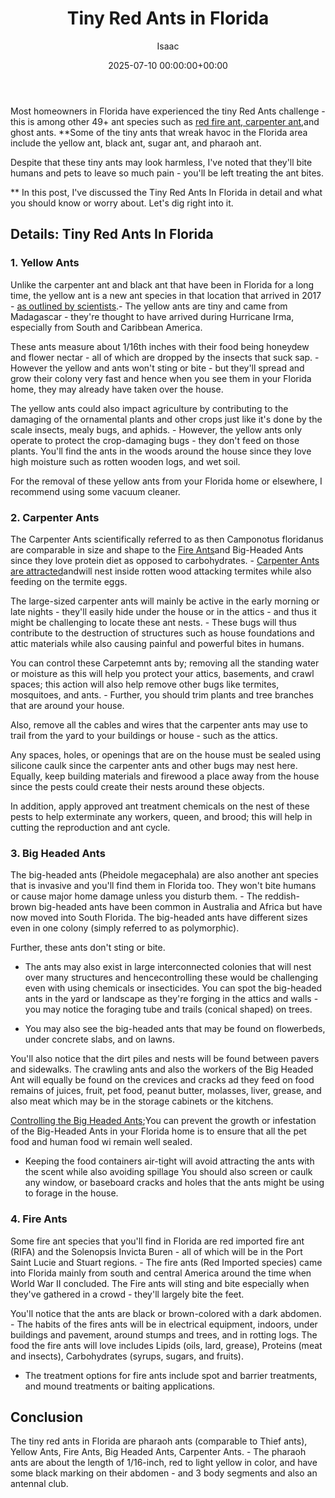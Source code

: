 ﻿---
title: Tiny Red Ants in Florida
description: Most homeowners in Florida have experienced the tiny Red Ants challenge - this is among other 49 ant species such as red fire ant, carpenter ant , and ghost...
slug: /tiny-red-ants-in-florida/
date: 2025-07-10 00:00:00+00:00
lastmod: 2025-07-10 00:00:00+03:00
author: Isaac
categories:

- Ants

- Guide
tags:

- ants

- tiny

- red
layout: post
---

Most homeowners in Florida have experienced the tiny Red Ants challenge - this is among other 49+ ant species such as [red fire ant, carpenter ant](https://pestpolicy.com/carpenter-ants-vs-fire-ants),and ghost ants. **Some of the tiny ants that wreak havoc in the Florida area include the yellow ant, black ant, sugar ant, and pharaoh ant.

Despite that these tiny ants may look harmless, I've noted that they'll bite humans and pets to leave so much pain - you'll be left treating the ant bites.

** In this post, I've discussed the Tiny Red Ants In Florida in detail and what you should know or worry about. Let's dig right into it.

##  Details: Tiny Red Ants In Florida

###  1. Yellow Ants

Unlike the carpenter ant and black ant that have been in Florida for a long time, the yellow ant is a new ant species in that location that arrived in 2017 - [as outlined by scientists](http://www.miamiherald.com/news/local/community/broward/article184758688.html).- The yellow ants are tiny and came from Madagascar - they're thought to have arrived during Hurricane Irma, especially from South and Caribbean America.

These ants measure about 1/16th inches with their food being honeydew and flower nectar - all of which are dropped by the insects that suck sap. - However the yellow and ants won't sting or bite - but they'll spread and grow their colony very fast and hence when you see them in your Florida home, they may already have taken over the house.

The yellow ants could also impact agriculture by contributing to the damaging of the ornamental plants and other crops just like it's done by the scale insects, mealy bugs, and aphids. - However, the yellow ants only operate to protect the crop-damaging bugs - they don't feed on those plants. You'll find the ants in the woods around the house since they love high moisture such as rotten wooden logs, and wet soil.

For the removal of these yellow ants from your Florida home or elsewhere, I recommend using some vacuum cleaner.

###  2. Carpenter Ants

The Carpenter Ants scientifically referred to as then Camponotus floridanus are comparable in size and shape to the [Fire Ants](https://pestpolicy.com/best-fire-ant-killer-for-lawns/)and Big-Headed Ants since they love protein diet as opposed to carbohydrates. - [Carpenter Ants are attracted](https://pestpolicy.com/what-attracts-carpenter-ants-in-a-home/)andwill nest inside rotten wood attacking termites while also feeding on the termite eggs.

The large-sized carpenter ants will mainly be active in the early morning or late nights - they'll easily hide under the house or in the attics - and thus it might be challenging to locate these ant nests. - These bugs will thus contribute to the destruction of structures such as house foundations and attic materials while also causing painful and powerful bites in humans.

You can control these Carpetemnt ants by; removing all the standing water or moisture as this will help you protect your attics, basements, and crawl spaces; this action will also help remove other bugs like termites, mosquitoes, and ants. - Further, you should trim plants and tree branches that are around your house.

Also, remove all the cables and wires that the carpenter ants may use to trail from the yard to your buildings or house - such as the attics.

Any spaces, holes, or openings that are on the house must be sealed using silicone caulk since the carpenter ants and other bugs may nest here. Equally, keep building materials and firewood a place away from the house since the pests could create their nests around these objects.

In addition, apply approved ant treatment chemicals on the nest of these pests to help exterminate any workers, queen, and brood; this will help in cutting the reproduction and ant cycle.

###  3. Big Headed Ants

The big-headed ants (Pheidole megacephala) are also another ant species that is invasive and you'll find them in Florida too. They won't bite humans or cause major home damage unless you disturb them. - The reddish-brown big-headed ants have been common in Australia and Africa but have now moved into South Florida. The big-headed ants have different sizes even in one colony (simply referred to as polymorphic).

Further, these ants don't sting or bite.

- The ants may also exist in large interconnected colonies that will nest over many structures and hencecontrolling these would be challenging even with using chemicals or insecticides. You can spot the big-headed ants in the yard or landscape as they're forging in the attics and walls - you may notice the foraging tube and trails (conical shaped) on trees.

- You may also see the big-headed ants that may be found on flowerbeds, under concrete slabs, and on lawns.

You'll also notice that the dirt piles and nests will be found between pavers and sidewalks. The crawling ants and also the workers of the Big Headed Ant will equally be found on the crevices and cracks ad they feed on food remains of juices, fruit, pet food, peanut butter, molasses, liver, grease, and also meat which may be in the storage cabinets or the kitchens.

[Controlling the Big Headed Ants](https://pestpolicy.com/how-to-rid-your-home-of-big-headed-ants/);You can prevent the growth or infestation of the Big-Headed Ants in your Florida home is to ensure that all the pet food and human food wi remain well sealed.

- Keeping the food containers air-tight will avoid attracting the ants with the scent while also avoiding spillage You should also screen or caulk any window, or baseboard cracks and holes that the ants might be using to forage in the house.

###  4. Fire Ants

Some fire ant species that you'll find in Florida are red imported fire ant (RIFA) and the Solenopsis Invicta Buren - all of which will be in the Port Saint Lucie and Stuart regions. - The fire ants (Red Imported species) came into Florida mainly from south and central America around the time when World War II concluded. The Fire ants will sting and bite especially when they've gathered in a crowd - they'll largely bite the feet.

You'll notice that the ants are black or brown-colored with a dark abdomen. - The habits of the fires ants will be in electrical equipment, indoors, under buildings and pavement, around stumps and trees, and in rotting logs. The food the fire ants will love includes Lipids (oils, lard, grease), Proteins (meat and insects), Carbohydrates (syrups, sugars, and fruits).

- The treatment options for fire ants include spot and barrier treatments, and mound treatments or baiting applications.

##  Conclusion

The tiny red ants in Florida are pharaoh ants (comparable to Thief ants), Yellow Ants, Fire Ants, Big Headed Ants, Carpenter Ants. - The pharaoh ants are about the length of 1/16-inch, red to light yellow in color, and have some black marking on their abdomen - and 3 body segments and also an antennal club.
